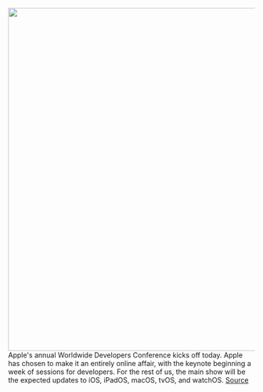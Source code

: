 <img src='https://cdn.vox-cdn.com/thumbor/snEo7BFBVh6kEmP1pNIG55KduDI=/0x0:1960x1102/1200x675/filters:focal(824x395:1136x707)/cdn.vox-cdn.com/uploads/chorus_image/image/66965870/Apple_details_for_WWDC2020_06022020_big.jpg.large_2x.0.jpg' width='700px' /><br/>
Apple's annual Worldwide Developers Conference kicks off today. Apple has chosen to make it an entirely online affair, with the keynote beginning a week of sessions for developers. For the rest of us, the main show will be the expected updates to iOS, iPadOS, macOS, tvOS, and watchOS.
<a href='https://www.theverge.com/2020/6/22/21294309/wwdc-2020-apple-live-blog-ios-14-ipados-watchos-7'> Source <a/>